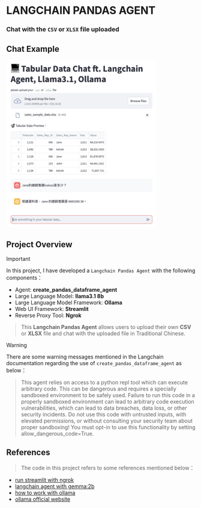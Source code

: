 # LANGCHAIN PANDAS AGENT

### Chat with the `CSV` or `XLSX` file uploaded

## Chat Example
<img width="400" src="./readme_sources/Langchain-pandas-agent-demo.png">

## Project Overview
> [!IMPORTANT]
> In this project, I have developed a `Langchain Pandas Agent` with the following components：
> - Agent: **create_pandas_dataframe_agent**
> - Large Language Model: **llama3.1 8b**
> - Large Language Model Framework: **Ollama**
> - Web UI Framework: **Streamlit**
> - Reverse Proxy Tool: **Ngrok**

> This **Langchain Pandas Agent** allows users to upload their own **CSV** or **XLSX** file and chat with the uploaded file in Traditional Chinese.

> [!WARNING]
> There are some warning messages mentioned in the Langchain documentation regarding the use of `create_pandas_dataframe_agent` as below：

> This agent relies on access to a python repl tool which can execute arbitrary code. This can be dangerous and requires a specially sandboxed environment to be safely used. Failure to run this code in a properly sandboxed environment can lead to arbitrary code execution vulnerabilities, which can lead to data breaches, data loss, or other security incidents.
> Do not use this code with untrusted inputs, with elevated permissions, or without consulting your security team about proper sandboxing!
> You must opt-in to use this functionality by setting allow_dangerous_code=True.

## References
> The code in this project refers to some references mentioned below：
- [run streamlit with ngrok](https://www.kaggle.com/code/amlanmohanty1/build-web-app-for-heart-disease-with-streamlit#Write-a-file-for-creating-web-app)
- [langchain agent with gemma:2b](https://www.youtube.com/watch?v=u3SGDvOVyO4)
- [how to work with ollama](https://stackoverflow.com/questions/78394289/running-ollama-on-kaggle)
- [ollama official website](https://ollama.com/library/llama3.1:8b)

